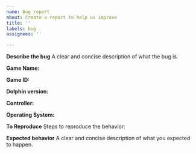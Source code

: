 ```yaml
---
name: Bug report
about: Create a report to help us improve
title: ''
labels: bug
assignees: ''

---
```


**Describe the bug**
A clear and concise description of what the bug is.

**Game Name:** 

**Game ID:** 

**Dolphin version:**

**Controller:**

**Operating System:**

**To Reproduce**
Steps to reproduce the behavior:

**Expected behavior**
A clear and concise description of what you expected to happen.

